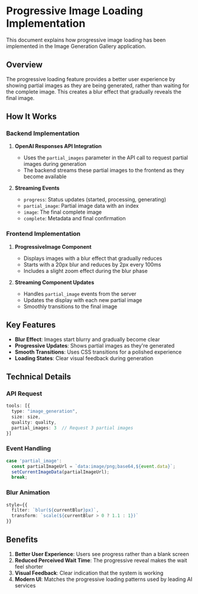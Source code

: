  # Progressive Image Loading Implementation

 This document explains how progressive image loading has been implemented in the Image Generation Gallery application.

 ## Overview

 The progressive loading feature provides a better user experience by showing partial images as they are being generated, rather than waiting for the complete image. This creates a blur effect that gradually reveals the final image.

 ## How It Works

 ### Backend Implementation

 1. **OpenAI Responses API Integration**
    - Uses the `partial_images` parameter in the API call to request partial images during generation
    - The backend streams these partial images to the frontend as they become available
   
 2. **Streaming Events**
    - `progress`: Status updates (started, processing, generating)
    - `partial_image`: Partial image data with an index
    - `image`: The final complete image
    - `complete`: Metadata and final confirmation

 ### Frontend Implementation

 1. **ProgressiveImage Component**
    - Displays images with a blur effect that gradually reduces
    - Starts with a 20px blur and reduces by 2px every 100ms
    - Includes a slight zoom effect during the blur phase

 2. **Streaming Component Updates**
    - Handles `partial_image` events from the server
    - Updates the display with each new partial image
    - Smoothly transitions to the final image

 ## Key Features

 - **Blur Effect**: Images start blurry and gradually become clear
 - **Progressive Updates**: Shows partial images as they're generated
 - **Smooth Transitions**: Uses CSS transitions for a polished experience
 - **Loading States**: Clear visual feedback during generation

 ## Technical Details

 ### API Request

 ```typescript
 tools: [{
   type: "image_generation",
   size: size,
   quality: quality,
   partial_images: 3  // Request 3 partial images
 }]
 ```

 ### Event Handling

 ```typescript
 case 'partial_image':
   const partialImageUrl = `data:image/png;base64,${event.data}`;
   setCurrentImageData(partialImageUrl);
   break;
 ```

 ### Blur Animation

 ```typescript
 style={{
   filter: `blur(${currentBlur}px)`,
   transform: `scale(${currentBlur > 0 ? 1.1 : 1})`
 }}
 ```

 ## Benefits

 1. **Better User Experience**: Users see progress rather than a blank screen
 2. **Reduced Perceived Wait Time**: The progressive reveal makes the wait feel shorter
 3. **Visual Feedback**: Clear indication that the system is working
 4. **Modern UI**: Matches the progressive loading patterns used by leading AI services
